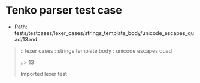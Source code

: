 # Tenko parser test case

- Path: tests/testcases/lexer_cases/strings_template_body/unicode_escapes_quad/13.md

> :: lexer cases : strings template body : unicode escapes quad
>
> ::> 13
>
> Imported lexer test
>
> <template body> unclosed strings with incomplete unicode escapes

## FAIL

## Input

`````js
`${"-->"}\uabc
`````

## Output

_Note: the whole output block is auto-generated. Manual changes will be overwritten!_

Below follow outputs in four parsing modes: sloppy mode, strict mode script goal, module goal, web compat mode (always sloppy).

Note that the output parts are auto-generated by the test runner to reflect actual result.

### Sloppy mode

Parsed with script goal and as if the code did not start with strict mode header.

`````
throws: Lexer error!
    Not enough characters left for a proper unicode escape

`${"-->"}\uabc
        ^^^^^^------- error
`````

### Strict mode

Parsed with script goal but as if it was starting with `"use strict"` at the top.

_Output same as sloppy mode._

### Module goal

Parsed with the module goal.

_Output same as sloppy mode._

### Web compat mode

Parsed in sloppy script mode but with the web compat flag enabled.

_Output same as sloppy mode._
